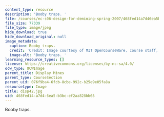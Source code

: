 ```yaml
---
content_type: resource
description: 'Booby traps. '
file: /courses/ec-s06-design-for-demining-spring-2007/468fed14a7d46ea5b3bcef2aa828bb65_disp42.jpg
file_size: 77339
file_type: image/jpeg
hide_download: true
hide_download_original: null
image_metadata:
  caption: Booby traps.
  credit: 'Credit: Image courtesy of MIT OpenCourseWare, course staff, and students.'
  image-alt: 'Booby traps. '
learning_resource_types: []
license: https://creativecommons.org/licenses/by-nc-sa/4.0/
ocw_type: OCWImage
parent_title: Display Mines
parent_type: CourseSection
parent_uid: 076f9ba4-6fcb-8cbe-992c-b25e9e05fa8a
resourcetype: Image
title: disp42.jpg
uid: 468fed14-a7d4-6ea5-b3bc-ef2aa828bb65
---
```

Booby traps. 